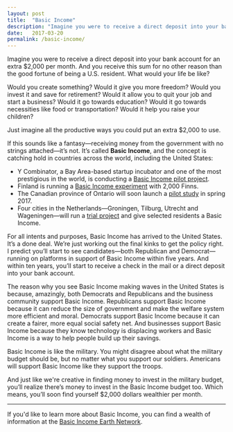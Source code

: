 ```yaml
---
layout: post
title:  "Basic Income"
description: "Imagine you were to receive a direct deposit into your bank account for an extra $2,000 per month. And you receive this sum for no other reason than the good fortune of being a U.S. resident. What would your life be like?"
date:   2017-03-20
permalink: /basic-income/
---
```

Imagine you were to receive a direct deposit into your bank account for an extra $2,000 per month. And you receive this sum for no other reason than the good fortune of being a U.S. resident. What would your life be like?

Would you create something? Would it give you more freedom? Would you invest it and save for retirement? Would it allow you to quit your job and start a business? Would it go towards education? Would it go towards necessities like food or transportation? Would it help you raise your children?

Just imagine all the productive ways you could put an extra $2,000 to use.

If this sounds like a fantasy—receiving money from the government with no strings attached—it’s not. It’s called **Basic Income**, and the concept is catching hold in countries across the world, including the United States:

* Y Combinator, a Bay Area-based startup incubator and one of the most prestigious in the world, is conducting a [Basic Income pilot project](https://blog.ycombinator.com/basic-income/).
* Finland is running a [Basic Income experiment](https://www.nytimes.com/2016/12/17/business/economy/universal-basic-income-finland.html?_r=0) with 2,000 Finns.
* The Canadian province of Ontario will soon launch a [pilot study](https://www.ontario.ca/page/basic-income-pilot-consultation) in spring 2017.  
* Four cities in the Netherlands—Groningen, Tilburg, Utrecht and Wageningen—will run a [trial project](https://www.fastcoexist.com/3055679/a-dutch-city-is-experimenting-with-giving-away-a-basic-income-of-1000-a-month) and give selected residents a Basic Income.

For all intents and purposes, Basic Income has arrived to the United States. It’s a done deal. We’re just working out the final kinks to get the policy right. I predict you’ll start to see candidates—both Republican and Democrat—running on platforms in support of Basic Income within five years. And within ten years, you’ll start to receive a check in the mail or a direct deposit into your bank account.

The reason why you see Basic Income making waves in the United States is because, amazingly, both Democrats and Republicans and the business community support Basic Income. Republicans support Basic Income because it can reduce the size of government and make the welfare system more efficient and moral. Democrats support Basic Income because it can create a fairer, more equal social safety net. And businesses support Basic Income because they know technology is displacing workers and Basic Income is a way to help people build up their savings.

Basic Income is like the military. You might disagree about what the military budget should be, but no matter what you support our soldiers. Americans will support Basic Income like they support the troops.

And just like we're creative in finding money to invest in the military budget, you’ll realize there’s money to invest in the Basic Income budget too. Which means, you’ll soon find yourself $2,000 dollars wealthier per month.

---

If you'd like to learn more about Basic Income, you can find a wealth of information at the [Basic Income Earth Network](http://basicincome.org/).
